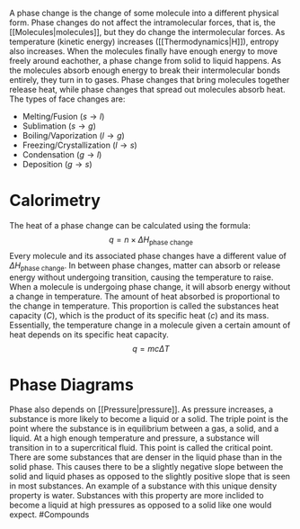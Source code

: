 A phase change is the change of some molecule into a different physical form. Phase changes do not affect the intramolecular forces, that is, the [[Molecules|molecules]], but they do change the intermolecular forces.
As temperature (kinetic energy) increases ([[Thermodynamics|H]]), entropy
also increases. When the molecules finally have enough energy to move freely around eachother, a phase change from solid to liquid happens. As the molecules absorb enough energy to break their intermolecular bonds entirely, they turn in to gases.
Phase changes that bring molecules together release heat, while phase changes that spread out molecules absorb heat.
The types of face changes are:
* Melting/Fusion ($s\rightarrow l$)
* Sublimation ($s\rightarrow g$)
* Boiling/Vaporization ($l\rightarrow g$)
* Freezing/Crystallization ($l\rightarrow s$)
* Condensation ($g\rightarrow l$)
* Deposition ($g\rightarrow s$)
# Calorimetry
The heat of a phase change can be calculated using the formula:
$$q=n\times\Delta H_\text{phase change}$$
Every molecule and its associated phase changes have a different value of $\Delta H_\text{phase change}$.
In between phase changes, matter can absorb or release energy without undergoing transition, causing the temperature to raise. When a molecule is undergoing phase change, it will absorb energy without a change in temperature. 
The amount of heat absorbed is proportional to the change in temperature. This proportion is called the substances heat capacity ($C$), which is the product of its specific heat ($c$) and its mass. Essentially, the temperature change in a molecule given a certain amount of heat depends on its specific heat capacity.
$$q=mc\Delta T$$
# Phase Diagrams
Phase also depends on [[Pressure|pressure]]. As pressure increases, a substance is more likely to become a liquid or a solid. The triple point is the point where the substance is in equilibrium between a gas, a solid, and a liquid. At a high enough temperature and pressure, a substance will transition in to a supercritical fluid. This point is called the critical point.
There are some substances that are denser in the liquid phase than in the solid phase. This causes there to be a slightly negative slope between the solid and liquid phases as opposed to the slightly positive slope that is seen in most substances. An example of a substance with this unique density property is water.
Substances with this property are more inclided to become a liquid at high pressures as opposed to a solid like one would expect.
#Compounds 